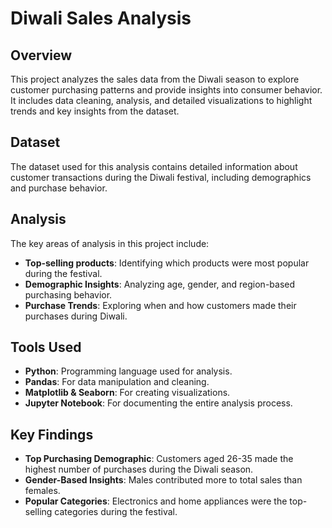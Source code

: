 # Diwali Sales Analysis

## Overview
This project analyzes the sales data from the Diwali season to explore customer purchasing patterns and provide insights into consumer behavior. It includes data cleaning, analysis, and detailed visualizations to highlight trends and key insights from the dataset.

## Dataset
The dataset used for this analysis contains detailed information about customer transactions during the Diwali festival, including demographics and purchase behavior.

## Analysis
The key areas of analysis in this project include:
- **Top-selling products**: Identifying which products were most popular during the festival.
- **Demographic Insights**: Analyzing age, gender, and region-based purchasing behavior.
- **Purchase Trends**: Exploring when and how customers made their purchases during Diwali.

## Tools Used
- **Python**: Programming language used for analysis.
- **Pandas**: For data manipulation and cleaning.
- **Matplotlib & Seaborn**: For creating visualizations.
- **Jupyter Notebook**: For documenting the entire analysis process.

## Key Findings
- **Top Purchasing Demographic**: Customers aged 26-35 made the highest number of purchases during the Diwali season.
- **Gender-Based Insights**: Males contributed more to total sales than females.
- **Popular Categories**: Electronics and home appliances were the top-selling categories during the festival.

